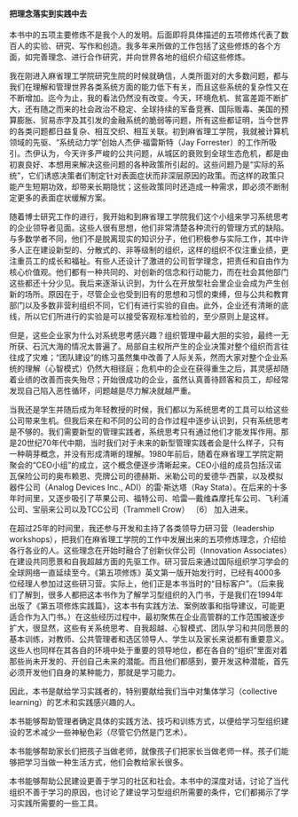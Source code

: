 #### 把理念落实到实践中去

本书中的五项主要修炼不是我个人的发明。后面即将具体描述的五项修炼代表了数百人的实验、研究、写作和创造。我多年来所做的工作包括了这些修炼的各个方面，如完善理念、进行合作研究，并向世界各地的组织介绍这些修炼。

我在刚进入麻省理工学院研究生院的时候就确信，人类所面对的大多数问题，都与我们在理解和管理世界各类系统方面的能力低下有关，而且这些系统的复杂性又在不断增加。迄今为止，我的看法仍然没有改变。今天，环境危机、贫富差距不断扩大，还有随之而来的社会政治不稳定、全球持续的军备竞赛、国际贩毒、美国的预算膨胀、贸易赤字及其引发的金融系统的脆弱等问题，所有这些都证明，当今世界的各类问题都日益复杂、相互交织、相互关联。初到麻省理工学院，我就被计算机领域的先驱、“系统动力学”创始人杰伊·福雷斯特（Jay Forrester）的工作所吸引。杰伊认为，今天许多严峻的公共问题，从城区的衰败到全球生态危机，都是由初衷良好、本想用来解决这些问题的各种政策所引起的。这些问题乃是“实际的系统”，它们诱惑决策者们制定针对表面症状而非深层原因的政策。而这样的政策只能产生短期功效，却带来长期隐忧；这些政策同时还造成一种需求，即必须不断制定更多的表面症状缓解方案。

随着博士研究工作的进行，我开始和到麻省理工学院我们这个小组来学习系统思考的企业领导者见面。这些人很有思想，他们非常清楚各种流行的管理方式的缺陷。与多数学者不同，他们不是脱离现实的知识分子，他们积极参与实际工作，其中许多人正在建设新型的、分散式的、非等级制的组织，这样的组织不仅注重业绩，更注重员工的成长和福祉。有些人还设计了激进的公司哲学理念，把责任和自由作为核心价值观。他们都有一种共同的、对创新的信念和行动能力，而在社会其他部门这些都还十分少见。我后来逐渐认识到，为什么在开放型社会里企业会成为产生创新的场所。原因在于，尽管企业也受到旧有的思想和习惯的束缚，但与公共和教育部门以及多数非营利组织不同，它们有进行实验的自由。此外，企业还有清晰的底线，所以它们所进行的实验是可以接受客观标准检验的，至少原则上是这样。

但是，这些企业家为什么对系统思考感兴趣？组织管理中最大胆的实验，最终一无所获、石沉大海的情况太普遍了。局部自主权所产生的企业决策对整个组织而言往往成了灾难；“团队建设”的练习虽然集中改善了人际关系，然而大家对整个企业系统的理解（心智模式）仍然大相径庭；危机中的企业在获得重生之后，其灵感却随着业绩的改善而丧失殆尽；开始很成功的企业，虽然认真善待顾客和员工，却经常发现自己陷入恶性循环，问题越是尽力解决就越严重。

当我还是学生并随后成为年轻教授的时候，我们都以为系统思考的工具可以给这些公司带来生机。但我后来在和不同的公司的合作过程中逐步认识到，只有系统思考是不够的。我们需要新型的管理实践者，系统思考只有通过他们才能发挥作用。那是20世纪70年代中期，当时我们对于未来的新型管理实践者会是什么样子，只有一种萌芽概念，并没有形成清晰的理解。1980年前后，随着在麻省理工学院定期聚会的“CEO小组”的成立，这个概念便逐步清晰起来。CEO小组的成员包括汉诺瓦保险公司的奥布赖恩、壳牌公司的德赫斯、米勒公司的爱德华·西蒙，以及模拟器件公司（Analog Devices Inc., ADI）的雷·斯达塔（Ray Stata）。在后来的十多年时间里，又逐步吸引了苹果公司、福特公司、哈雷—戴维森摩托车公司、飞利浦公司、宝丽来公司以及TCC公司（Trammell Crow） 〔6〕 加入进来。

在超过25年的时间里，我还参与开发和主持了各类领导力研习营（leadership workshops），把我们在麻省理工学院的工作中发展出来的五项修炼理念，介绍给各行各业的人。这些理念在开始时融合了创新伙伴公司（Innovation Associates）在建设共同愿景和自我超越方面的先驱工作。研习营后来通过国际组织学习学会的全球网络一直延续至今。《第五项修炼》英文第一版开始发行时，已经有4000多位经理人参加过这些研习营。实际上，他们正是本书当时的“目标客户”。（后来我们了解到，很多人都把这本书作为了解学习型组织的入门书，于是我们在1994年出版了《第五项修炼实践篇》，这本书有实践方法、案例故事和指导建议，可能更适合作为入门书。）在这些经历过程中，最初聚焦在企业高管群的工作范围被逐步扩大，很显然，这些有关系统思考、自我超越、心智模式、团队学习和共同愿景的基本训练，对教师、公共管理者和选区领导人、学生以及家长来说都有重要意义。这些人也同样在其各自的环境中处于重要的领导地位，都在各自的“组织”里面对着那些尚未开发的、开创自己未来的潜能。而且他们都感到，要开发这种潜能，首先必须开发他们自身的某种能力，那就是学习能力。

因此，本书是献给学习实践者的，特别要献给我们当中对集体学习（collective learning）的艺术和实践感兴趣的人。

本书能够帮助管理者确定具体的实践方法、技巧和训练方式，以便给学习型组织建设的艺术减少一些神秘色彩（尽管它仍然是门艺术）。

本书能够帮助家长们把孩子当做老师，就像孩子们把家长当做老师一样。孩子们能够把学习当做一种生活方式，他们会教给家长很多。

本书能够帮助公民建设更善于学习的社区和社会。本书中的深度对话，讨论了当代组织不善于学习的原因，也讨论了建设学习型组织所需要的条件，它们都揭示了学习实践所需要的一些工具。
